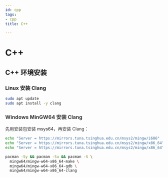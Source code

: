 ```yaml
---
id: cpp
tags:
- cpp
title: C++

---
```

# C++
## C++ 环境安装
### Linux 安装 Clang
```bash
sudo apt update
sudo apt install -y clang
```

### <font style="color:rgb(51, 51, 51);">Windows MinGW64 安装 Clang</font>
<font style="color:rgb(51, 51, 51);">先用安装包安装 </font>msys64，<font style="color:rgb(51, 51, 51);">再安装 Clang：</font>

```bash
echo "Server = https://mirrors.tuna.tsinghua.edu.cn/msys2/mingw/i686"   >> msys64/etc/pacman.d/mirrorlist.mingw32
echo "Server = https://mirrors.tuna.tsinghua.edu.cn/msys2/mingw/x86_64" >> msys64/etc/pacman.d/mirrorlist.mingw64
echo "Server = https://mirrors.tuna.tsinghua.edu.cn/msys2/mingw/x86_64" >> msys64/etc/pacman.d/mirrorlist.msys
```

```bash
pacman -Sy && pacman -Su && pacman -S \
  mingw64/mingw-w64-x86_64-make \
  mingw64/mingw-w64-x86_64-gdb \
  mingw64/mingw-w64-x86_64-clang
```

<font style="color:rgb(51, 51, 51);"></font>

